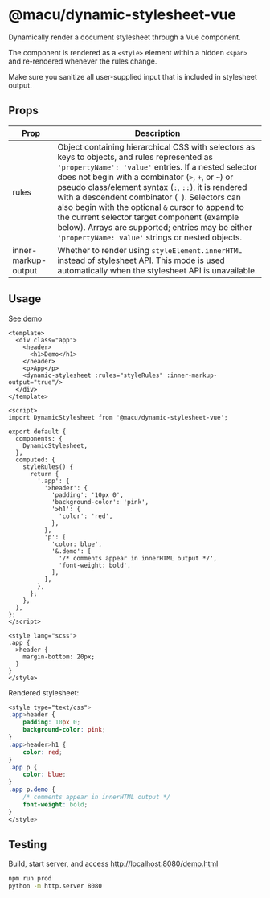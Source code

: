 # @macu/dynamic-stylesheet-vue

Dynamically render a document stylesheet through a Vue component.

The component is rendered as a `<style>` element within a hidden `<span>` and re-rendered whenever the rules change.

Make sure you sanitize all user-supplied input that is included in stylesheet output.

## Props

| Prop | Description |
| --- | --- |
| rules | Object containing hierarchical CSS with selectors as keys to objects, and rules represented as `'propertyName': 'value'` entries. If a nested selector does not begin with a combinator (`>`, `+`, or `~`) or pseudo class/element syntax (`:`, `::`), it is rendered with a descendent combinator (` `). Selectors can also begin with the optional `&` cursor to append to the current selector target component (example below). Arrays are supported; entries may be either `'propertyName: value'` strings or nested objects. |
| inner-markup-output | Whether to render using `styleElement.innerHTML` instead of stylesheet API. This mode is used automatically when the stylesheet API is unavailable. |

## Usage

[See demo](https://macu.github.io/dynamic-stylesheet-vue/demo.html)

```vue
<template>
  <div class="app">
    <header>
      <h1>Demo</h1>
    </header>
    <p>App</p>
    <dynamic-stylesheet :rules="styleRules" :inner-markup-output="true"/>
  </div>
</template>

<script>
import DynamicStylesheet from '@macu/dynamic-stylesheet-vue';

export default {
  components: {
    DynamicStylesheet,
  },
  computed: {
    styleRules() {
      return {
        '.app': {
          '>header': {
            'padding': '10px 0',
            'background-color': 'pink',
            '>h1': {
              'color': 'red',
            },
          },
          'p': [
            'color: blue',
            '&.demo': [
              '/* comments appear in innerHTML output */',
              'font-weight: bold',
            ],
          ],
        },
      };
    },
  },
};
</script>

<style lang="scss">
.app {
  >header {
    margin-bottom: 20px;
  }
}
</style>
```

Rendered stylesheet:

```css
<style type="text/css">
.app>header {
	padding: 10px 0;
	background-color: pink;
}
.app>header>h1 {
	color: red;
}
.app p {
	color: blue;
}
.app p.demo {
	/* comments appear in innerHTML output */
	font-weight: bold;
}
</style>
```

## Testing

Build, start server, and access
[http://localhost:8080/demo.html](http://localhost:8080/demo.html)

```bash
npm run prod
python -m http.server 8080
```
